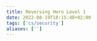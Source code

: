 ```yaml
---
title: Reversing Hero Level 1
date: 2022-08-19T18:15:48+02:00
tags: ['cs/security']
aliases: ['']
---
```






